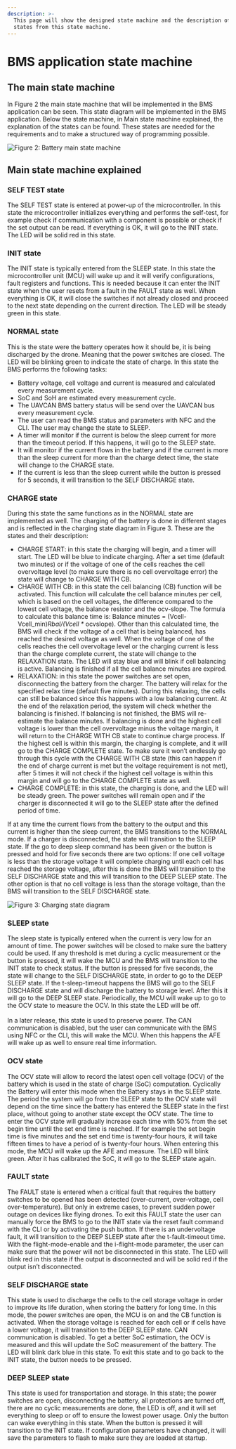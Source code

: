 ```yaml
---
description: >-
  This page will show the designed state machine and the description of the
  states from this state machine.
---
```


# BMS application state machine

## The main state machine

In Figure 2 the main state machine that will be implemented in the BMS application can be seen. This state diagram will be implemented in the BMS application. Below the state machine, in Main state machine explained, the explanation of the states can be found. These states are needed for the requirements and to make a structured way of programming possible.

![Figure 2: Battery main state machine](<../.gitbook/assets/Battery state machine (2).png>)

## Main state machine explained

### **SELF TEST state**

The SELF TEST state is entered at power-up of the microcontroller. In this state the microcontroller initializes everything and performs the self-test, for example check if communication with a component is possible or check if the set output can be read. If everything is OK, it will go to the INIT state. The LED will be solid red in this state.

### **INIT state**

The INIT state is typically entered from the SLEEP state. In this state the microcontroller unit (MCU) will wake up and it will verify configurations, fault registers and functions. This is needed because it can enter the INIT state when the user resets from a fault in the FAULT state as well. When everything is OK, it will close the switches if not already closed and proceed to the next state depending on the current direction. The LED will be steady green in this state.

### **NORMAL state**

This is the state were the battery operates how it should be, it is being discharged by the drone. Meaning that the power switches are closed. The LED will be blinking green to indicate the state of charge. In this state the BMS performs the following tasks:

* Battery voltage, cell voltage and current is measured and calculated every measurement cycle.
* SoC and SoH are estimated every measurement cycle.
* The UAVCAN BMS battery status will be send over the UAVCAN bus every measurement cycle.
* The user can read the BMS status and parameters with NFC and the CLI. The user may change the state to SLEEP.
* A timer will monitor if the current is below the sleep current for more than the timeout period. If this happens, it will go to the SLEEP state.
* It will monitor if the current flows in the battery and if the current is more than the sleep current for more than the charge detect time, the state will change to the CHARGE state.
* If the current is less than the sleep current while the button is pressed for 5 seconds, it will transition to the SELF DISCHARGE state.

### **CHARGE state**

During this state the same functions as in the NORMAL state are implemented as well. The charging of the battery is done in different stages and is reflected in the charging state diagram in Figure 3. These are the states and their description:

* CHARGE START: in this state the charging will begin, and a timer will start. The LED will be blue to indicate charging. After a set time (default two minutes) or if the voltage of one of the cells reaches the cell overvoltage level (to make sure there is no cell overvoltage error) the state will change to CHARGE WITH CB.&#x20;
* CHARGE WITH CB: in this state the cell balancing (CB) function will be activated. This function will calculate the cell balance minutes per cell, which is based on the cell voltages, the difference compared to the lowest cell voltage, the balance resistor and the ocv-slope. The formula to calculate this balance time is: Balance minutes = (Vcell- Vcell\_min)_Rbal/(Vcell \*_ ocvslope). Other than this calculated time, the BMS will check if the voltage of a cell that is being balanced, has reached the desired voltage as well. When the voltage of one of the cells reaches the cell overvoltage level or the charging current is less than the charge complete current, the state will change to the RELAXATION state. The LED will stay blue and will blink if cell balancing is active. Balancing is finished if all the cell balance minutes are expired.  &#x20;
* RELAXATION: in this state the power switches are set open, disconnecting the battery from the charger. The battery will relax for the specified relax time (default five minutes). During this relaxing, the cells can still be balanced since this happens with a low balancing current. At the end of the relaxation period, the system will check whether the balancing is finished. If balancing is not finished, the BMS will re-estimate the balance minutes. If balancing is done and the highest cell voltage is lower than the cell overvoltage minus the voltage margin, it will return to the CHARGE WITH CB state to continue charge process. If the highest cell is within this margin, the charging is complete, and it will go to the CHARGE COMPLETE state. To make sure it won’t endlessly go through this cycle with the CHARGE WITH CB state (this can happen if the end of charge current is met but the voltage requirement is not met), after 5 times it will not check if the highest cell voltage is within this margin and will go to the CHARGE COMPLETE state as well.
* CHARGE COMPLETE: in this state, the charging is done, and the LED will be steady green. The power switches will remain open and if the charger is disconnected it will go to the SLEEP state after the defined period of time.

If at any time the current flows from the battery to the output and this current is higher than the sleep current, the BMS transitions to the NORMAL mode. If a charger is disconnected, the state will transition to the SLEEP state. If the go to deep sleep command has been given or the button is pressed and hold for five seconds there are two options: If one cell voltage is less than the storage voltage it will complete charging until each cell has reached the storage voltage, after this is done the BMS will transition to the SELF DISCHARGE state and this will transition to the DEEP SLEEP state. The other option is that no cell voltage is less than the storage voltage, than the BMS will transition to the SELF DISCHARGE state.

![Figure 3: Charging state diagram](<../.gitbook/assets/charge state diagram (3).png>)

### **SLEEP state**

The sleep state is typically entered when the current is very low for an amount of time. The power switches will be closed to make sure the battery could be used. If any threshold is met during a cyclic measurement or the button is pressed, it will wake the MCU and the BMS will transition to the INIT state to check status. If the button is pressed for five seconds, the state will change to the SELF DISCHARGE state, in order to go to the DEEP SLEEP state. If the t-sleep-timeout happens the BMS will go to the SELF DISCHARGE state and will discharge the battery to storage level. After this it will go to the DEEP SLEEP state. Periodically, the MCU will wake up to go to the OCV state to measure the OCV. In this state the LED will be off. \
\
In a later release, this state is used to preserve power. The CAN communication is disabled, but the user can communicate with the BMS using NFC or the CLI, this will wake the MCU. When this happens the AFE will wake up as well to ensure real time information.

### **OCV state**

The OCV state will allow to record the latest open cell voltage (OCV) of the battery which is used in the state of charge (SoC) computation. Cyclically the Battery will enter this mode when the Battery stays in the SLEEP state. The period the system will go from the SLEEP state to the OCV state will depend on the time since the battery has entered the SLEEP state in the first place, without going to another state except the OCV state. The time to enter the OCV state will gradually increase each time with 50% from the set begin time until the set end time is reached. If for example the set begin time is five minutes and the set end time is twenty-four hours, it will take fifteen times to have a period of is twenty-four hours. When entering this mode, the MCU will wake up the AFE and measure. The LED will blink green. After it has calibrated the SoC, it will go to the SLEEP state again.

### **FAULT state**

The FAULT state is entered when a critical fault that requires the battery switches to be opened has been detected (over-current, over-voltage, cell over-temperature). But only in extreme cases, to prevent sudden power outage on devices like flying drones. To exit this  FAULT state the user can manually force the BMS to go to the INIT state via the reset fault command with the CLI or by activating the push button. If there is an undervoltage fault, it will transition to the DEEP SLEEP state after the t-fault-timeout time. With the flight-mode-enable and the i-flight-mode parameter, the user can make sure that the power will not be disconnected in this state. The LED will blink red in this state if the output is disconnected and will be solid red if the output isn’t disconnected.

### **SELF DISCHARGE state**

This state is used to discharge the cells to the cell storage voltage in order to improve its life duration, when storing the battery for long time. In this mode, the power switches are open, the MCU is on and the CB function is activated. When the storage voltage is reached for each cell or if cells have a lower voltage, it will transition to the DEEP SLEEP state. CAN communication is disabled. To get a better SoC estimation, the OCV is measured and this will update the SoC measurement of the battery. The LED will blink dark blue in this state. To exit this state and to go back to the INIT state, the button needs to be pressed.&#x20;

### **DEEP SLEEP state**

This state is used for transportation and storage. In this state; the power switches are open, disconnecting the battery, all protections are turned off, there are no cyclic measurements are done, the LED is off, and it will set everything to sleep or off to ensure the lowest power usage. Only the button can wake everything in this state. When the button is pressed it will transition to the INIT state. If configuration parameters have changed, it will save the parameters to flash to make sure they are loaded at startup.
